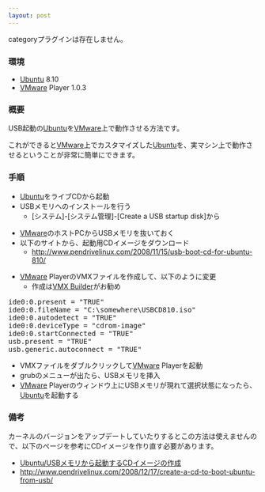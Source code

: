 ```yaml
---
layout: post
---
```

<p><span class="error">categoryプラグインは存在しません。</span></p>
<h3>環境</h3>
<ul>
<li><a href="http://www.ubuntu.com/">Ubuntu</a> 8.10</li>
<li><a href="http://www.vmware.com/jp/products/player/">VMware</a> Player 1.0.3</li>
</ul>
<h3>概要</h3>
<p>USB起動の<a href="http://www.ubuntu.com/">Ubuntu</a>を<a href="http://www.vmware.com/jp/products/player/">VMware</a>上で動作させる方法です。</p>
<p>これができると<a href="http://www.vmware.com/jp/products/player/">VMware</a>上でカスタマイズした<a href="http://www.ubuntu.com/">Ubuntu</a>を、実マシン上で動作させるということが非常に簡単にできます。</p>
<h3>手順</h3>
<ul>
<li><a href="http://www.ubuntu.com/">Ubuntu</a>をライブCDから起動</li>
<li>USBメモリへのインストールを行う<ul>
<li>[システム]-[システム管理]-[Create a USB startup disk]から</li>
</ul>
</ul>
<ul>
<li><a href="http://www.vmware.com/jp/products/player/">VMware</a>のホストPCからUSBメモリを抜いておく</li>
<li>以下のサイトから、起動用CDイメージをダウンロード<ul>
<li><a href="http://www.pendrivelinux.com/2008/11/15/usb-boot-cd-for-ubuntu-810/">http://www.pendrivelinux.com/2008/11/15/usb-boot-cd-for-ubuntu-810/</a></li>
</ul>
</ul>
<ul>
<li><a href="http://www.vmware.com/jp/products/player/">VMware</a> PlayerのVMXファイルを作成して、以下のように変更<ul>
<li>作成は<a href="http://petruska.stardock.net/Software/VMware.html">VMX Builder</a>がお勧め</li>
</ul>
</ul>
<pre>ide0:0.present = &quot;TRUE&quot;
ide0:0.fileName = &quot;C:\somewhere\USBCD810.iso&quot;
ide0:0.autodetect = &quot;TRUE&quot;
ide0:0.deviceType = &quot;cdrom-image&quot;
ide0:0.startConnected = &quot;TRUE&quot;
usb.present = &quot;TRUE&quot;
usb.generic.autoconnect = &quot;TRUE&quot;
</pre>
<ul>
<li>VMXファイルをダブルクリックして<a href="http://www.vmware.com/jp/products/player/">VMware</a> Playerを起動</li>
<li>grubのメニューが出たら、USBメモリを挿入</li>
<li><a href="http://www.vmware.com/jp/products/player/">VMware</a> Playerのウィンドウ上にUSBメモリが現れて選択状態になったら、<a href="http://www.ubuntu.com/">Ubuntu</a>を起動する</li>
</ul>
<h3>備考</h3>
<p>カーネルのバージョンをアップデートしていたりするとこの方法は使えませんので、以下のページを参考にCDイメージを作り直す必要があります。</p>
<ul>
<li><a href="/?page=Ubuntu%2FUSB%A5%E1%A5%E2%A5%EA%A4%AB%A4%E9%B5%AF%C6%B0%A4%B9%A4%EBCD%A5%A4%A5%E1%A1%BC%A5%B8%A4%CE%BA%EE%C0%AE" class="wikipage">Ubuntu/USBメモリから起動するCDイメージの作成</a></li>
<li><a href="http://www.pendrivelinux.com/2008/12/17/create-a-cd-to-boot-ubuntu-from-usb/">http://www.pendrivelinux.com/2008/12/17/create-a-cd-to-boot-ubuntu-from-usb/</a></li>
</ul>
